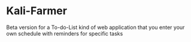 # Kali-Farmer

Beta version for a To-do-List kind of web application that you enter your own schedule with reminders for specific tasks
